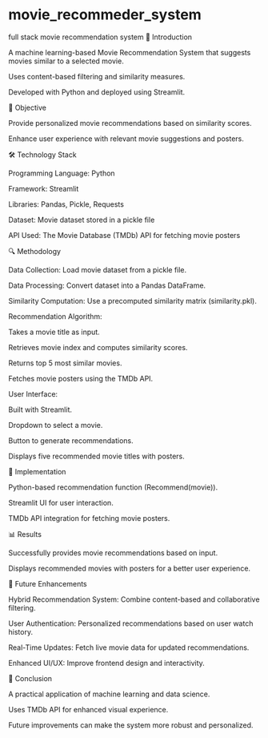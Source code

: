 # movie_recommeder_system
full stack movie recommendation system
🚀 Introduction

A machine learning-based Movie Recommendation System that suggests movies similar to a selected movie.

Uses content-based filtering and similarity measures.

Developed with Python and deployed using Streamlit.

🎯 Objective

Provide personalized movie recommendations based on similarity scores.

Enhance user experience with relevant movie suggestions and posters.

🛠️ Technology Stack

Programming Language: Python

Framework: Streamlit

Libraries: Pandas, Pickle, Requests

Dataset: Movie dataset stored in a pickle file

API Used: The Movie Database (TMDb) API for fetching movie posters

🔍 Methodology

Data Collection: Load movie dataset from a pickle file.

Data Processing: Convert dataset into a Pandas DataFrame.

Similarity Computation: Use a precomputed similarity matrix (similarity.pkl).

Recommendation Algorithm:

Takes a movie title as input.

Retrieves movie index and computes similarity scores.

Returns top 5 most similar movies.

Fetches movie posters using the TMDb API.

User Interface:

Built with Streamlit.

Dropdown to select a movie.

Button to generate recommendations.

Displays five recommended movie titles with posters.

🎨 Implementation

Python-based recommendation function (Recommend(movie)).

Streamlit UI for user interaction.

TMDb API integration for fetching movie posters.

📊 Results

Successfully provides movie recommendations based on input.

Displays recommended movies with posters for a better user experience.

🚀 Future Enhancements

Hybrid Recommendation System: Combine content-based and collaborative filtering.

User Authentication: Personalized recommendations based on user watch history.

Real-Time Updates: Fetch live movie data for updated recommendations.

Enhanced UI/UX: Improve frontend design and interactivity.

📌 Conclusion

A practical application of machine learning and data science.

Uses TMDb API for enhanced visual experience.

Future improvements can make the system more robust and personalized.
